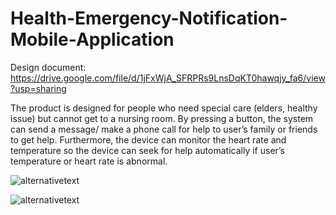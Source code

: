 # Health-Emergency-Notification-Mobile-Application

Design document: https://drive.google.com/file/d/1jFxWjA_SFRPRs9LnsDqKT0hawqjy_fa6/view?usp=sharing


The product is designed for people who need special care (elders, healthy issue) but cannot get to a nursing room. By pressing a button, the system can send a message/ make a phone call for help to user’s family or friends to get help. Furthermore, the device can monitor the heart rate and temperature so the device can seek for help automatically if user’s temperature or heart rate is abnormal.


![alternativetext](HealthHero/structure.PNG)

![alternativetext](HealthHero/webpage.PNG)


